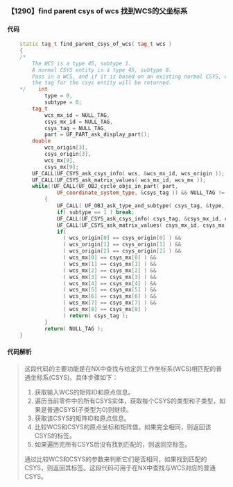 ### 【1290】find parent csys of wcs 找到WCS的父坐标系

#### 代码

```cpp
    static tag_t find_parent_csys_of_wcs( tag_t wcs )  
    {  
    /*  
        The WCS is a type 45, subtype 1.  
        A normal CSYS entity is a type 45, subtype 0.  
        Pass in a WCS, and if it is based on an existing normal CSYS, entity,  
        the tag for the csys entity will be returned.  
    */    int  
            type = 0,  
            subtype = 0;  
        tag_t  
            wcs_mx_id = NULL_TAG,  
            csys_mx_id = NULL_TAG,  
            csys_tag = NULL_TAG,  
            part = UF_PART_ask_display_part();  
        double  
            wcs_origin[3],  
            csys_origin[3],  
            wcs_mx[9],  
            csys_mx[9];  
        UF_CALL(UF_CSYS_ask_csys_info( wcs, &wcs_mx_id, wcs_origin ));   
        UF_CALL(UF_CSYS_ask_matrix_values( wcs_mx_id, wcs_mx ));  
        while(!UF_CALL(UF_OBJ_cycle_objs_in_part( part,   
                UF_coordinate_system_type, &csys_tag )) && NULL_TAG != csys_tag )  
            {  
                UF_CALL( UF_OBJ_ask_type_and_subtype( csys_tag, &type, &subtype ));  
                if( subtype == 1 ) break;  
                UF_CALL(UF_CSYS_ask_csys_info( csys_tag, &csys_mx_id, csys_origin ));   
                UF_CALL(UF_CSYS_ask_matrix_values( csys_mx_id, csys_mx ));  
                if(  
                  ( wcs_origin[0] == csys_origin[0] ) &&  
                  ( wcs_origin[1] == csys_origin[1] ) &&  
                  ( wcs_origin[2] == csys_origin[2] ) &&  
                  ( wcs_mx[0] == csys_mx[0] ) &&  
                  ( wcs_mx[1] == csys_mx[1] ) &&  
                  ( wcs_mx[2] == csys_mx[2] ) &&  
                  ( wcs_mx[3] == csys_mx[3] ) &&  
                  ( wcs_mx[4] == csys_mx[4] ) &&  
                  ( wcs_mx[5] == csys_mx[5] ) &&  
                  ( wcs_mx[6] == csys_mx[6] ) &&  
                  ( wcs_mx[7] == csys_mx[7] ) &&  
                  ( wcs_mx[8] == csys_mx[8] )  
                  ) return( csys_tag );  
            }  
            return( NULL_TAG );  
    }

```

#### 代码解析

> 这段代码的主要功能是在NX中查找与给定的工作坐标系(WCS)相匹配的普通坐标系(CSYS)。具体步骤如下：
>
> 1. 获取输入WCS的矩阵ID和原点信息。
> 2. 遍历当前零件中的所有CSYS实体，获取每个CSYS的类型和子类型，如果是普通CSYS(子类型为0)则继续。
> 3. 获取该CSYS的矩阵ID和原点信息。
> 4. 比较WCS和CSYS的原点坐标和矩阵值，如果完全相同，则返回该CSYS的标签。
> 5. 如果遍历完所有CSYS后没有找到匹配的，则返回空标签。
>
> 通过比较WCS和CSYS的参数来判断它们是否相同，如果找到匹配的CSYS，则返回其标签。这段代码可用于在NX中查找与WCS对应的普通CSYS。
>
